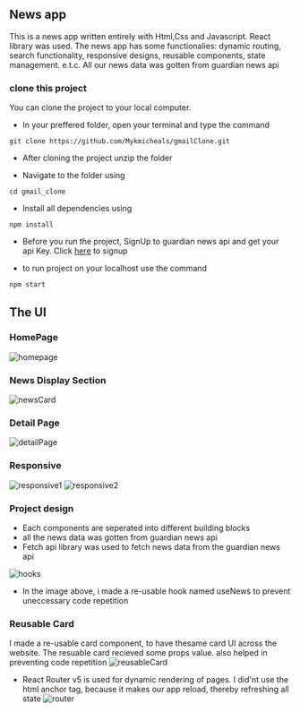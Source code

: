 ## News app
This is a news app written entirely with Html,Css and Javascript. React library was used. The news app has some functionalies: dynamic routing, search functionality, responsive designs, reusable components, state management. e.t.c. All our news data was gotten from guardian news api

### clone this project


You can clone the project to your local computer.

- In your preffered folder, open your terminal and type the command

`` git clone https://github.com/Mykmicheals/gmailClone.git ``

- After cloning the project unzip the folder

- Navigate to the folder using

`` cd gmail_clone ``

- Install all dependencies using

`` npm install ``

- Before you run the project, SignUp to guardian news api and get your api Key. Click [here](https://bonobo.capi.gutools.co.uk/register/developer) to signup

- to run project on your localhost use the command

`` npm start ``

## The UI

### HomePage

![homepage](https://user-images.githubusercontent.com/88559940/193654215-b222506e-bb18-4c18-9882-b82ae4732386.png)

### News Display Section

![newsCard](https://user-images.githubusercontent.com/88559940/193654337-def3f108-ac12-47ff-9281-87134733dad0.png)

### Detail Page

![detailPage](https://user-images.githubusercontent.com/88559940/193654414-b78a7694-676a-4f74-99e2-d4e47cc022cb.png)

### Responsive

![responsive1](https://user-images.githubusercontent.com/88559940/193654543-d013a3df-afb2-49d3-8891-e694ab18117a.png)
![responsive2](https://user-images.githubusercontent.com/88559940/193654772-e30657bc-8190-4730-8949-3a566b31f715.png)

### Project design

- Each components are seperated into different building blocks
- all the news data was gotten from guardian news api
- Fetch api library was used to fetch news data from the guardian news api

![hooks](https://user-images.githubusercontent.com/88559940/193676763-04e9019b-942c-4f08-b766-b187dfab444b.png)

- In the image above, i made a re-usable hook named useNews to prevent uneccessary code repetition

### Reusable Card
I made a re-usable card component, to have thesame card UI across the website. The resuable card recieved some props value. also helped in preventing code repetition
![reusableCard](https://user-images.githubusercontent.com/88559940/193678774-cd02170d-89a8-4cd2-8f55-da3803ef3187.png)

- React Router v5 is used for dynamic rendering of pages. I did'nt use the html anchor tag, because it makes our app reload, thereby refreshing all state
![router](https://user-images.githubusercontent.com/88559940/193679664-44a31115-83a7-4638-be89-5532cbb3c805.png)
